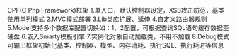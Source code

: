 CPF(C Php Framework)框架
1.单入口，默认控制器设定，XSS攻击防范，基类使用单列模式
2.MVC模式部署
3.Lib类库扩展、延伸
4.自定义路由器规则
5.Model支持多个数据库配置切换如：1、2配置，可根据查询SQL语句缓存数据至硬盘
6.嵌入Smarty模板引擎
7.实例化对象自动加载类，不用不加载
8.Debug模式可输出框架初始化基类、控制器、模型、内存消耗、执行SQL、执行耗时等信息
